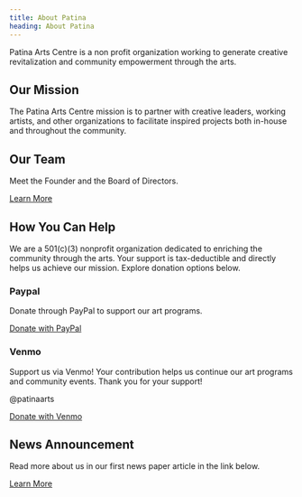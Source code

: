 ```yaml
---
title: About Patina
heading: About Patina
---
```


Patina Arts Centre is a non profit organization working to generate creative revitalization and community empowerment through the arts.


## Our Mission ##

The Patina Arts Centre mission is to partner with creative leaders, working artists, and other organizations to facilitate inspired projects both in-house and throughout the community.


## Our Team ##

Meet the Founder and the Board of Directors.

[Learn More](/about/board)


## How You Can Help ##

We are a 501(c)(3) nonprofit organization dedicated to enriching the community through the arts. Your support is tax-deductible and directly helps us achieve our mission. Explore donation options below.

### Paypal ###

Donate through PayPal to support our art programs.

[Donate with PayPal](https://www.paypal.com/donate/?hosted_button_id=RMV3KEDLNSV3J)

### Venmo ###

Support us via Venmo! Your contribution helps us continue our art programs and community events. Thank you for your support!

@patinaarts

[Donate with Venmo](https://www.venmo.com/u/patinaarts)


## News Announcement ##

Read more about us in our first news paper article in the link below.

[Learn More](https://www.cantonrep.com/story/entertainment/2022/02/20/downtown-canton-gallery-reborn-patina-arts-centre-exhibition/6655814001/)